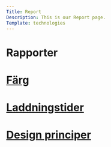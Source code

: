 ```yaml
---
Title: Report
Description: This is our Report page.
Template: technologies
---
```


Rapporter
==========================

<!-- <div class="box">
<h1><a href="%base_url%?technology/william">test</a> </h1>
</div> -->
<div class="rapport">
<h1><a href="%base_url%?analysis/01_colors">Färg</a>  </h1>
</div>
<div class="rapport">
<h1><a href="%base_url%?analysis/02_load">Laddningstider</a> </h1>
</div>
<div class="rapport">
<h1><a href="%base_url%?analysis/03_colors">Design principer</a> </h1>
</div>